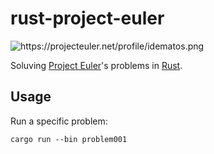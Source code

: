 # rust-project-euler
<img src="https://projecteuler.net/profile/idematos.png" alt="https://projecteuler.net/profile/idematos.png">

Soluving [Project Euler](https://projecteuler.net/)'s problems in [Rust](https://github.com/rust-lang).

## Usage
Run a specific problem:

    cargo run --bin problem001
